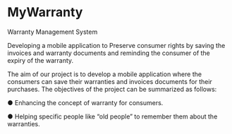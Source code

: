 # MyWarranty
Warranty Management System


Developing a mobile application to Preserve consumer rights by saving the invoices
and warranty documents and reminding the consumer of the expiry of the warranty.

The aim of our project is to develop a mobile application where the
consumers can save their warranties and invoices documents for their purchases.
The objectives of the project can be summarized as follows:

● Enhancing the concept of warranty for consumers.

● Helping specific people like “old people” to remember them about the warranties.

